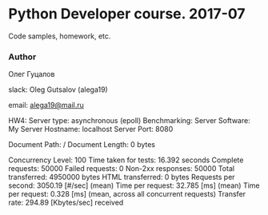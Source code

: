 # Python Developer course. 2017-07
Code samples, homework, etc.

### Author
Олег Гуцалов

slack: Oleg Gutsalov (alega19)

email: alega19@mail.ru


HW4:
Server type: asynchronous (epoll)
Benchmarking:
Server Software:        My
Server Hostname:        localhost
Server Port:            8080

Document Path:          /
Document Length:        0 bytes

Concurrency Level:      100
Time taken for tests:   16.392 seconds
Complete requests:      50000
Failed requests:        0
Non-2xx responses:      50000
Total transferred:      4950000 bytes
HTML transferred:       0 bytes
Requests per second:    3050.19 [#/sec] (mean)
Time per request:       32.785 [ms] (mean)
Time per request:       0.328 [ms] (mean, across all concurrent requests)
Transfer rate:          294.89 [Kbytes/sec] received

